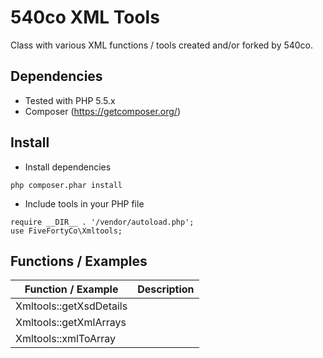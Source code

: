 # 540co XML Tools

Class with various XML functions / tools created and/or forked by 540co.

## Dependencies
- Tested with PHP 5.5.x
- Composer (https://getcomposer.org/)

## Install

- Install dependencies

```
php composer.phar install
```

- Include tools in your PHP file

```
require __DIR__ . '/vendor/autoload.php';
use FiveFortyCo\Xmltools;
```


## Functions / Examples

| Function / Example | Description |
|---------------|----------------|
| Xmltools::getXsdDetails   |      |
| Xmltools::getXmlArrays   |      |
| Xmltools::xmlToArray   |      |
